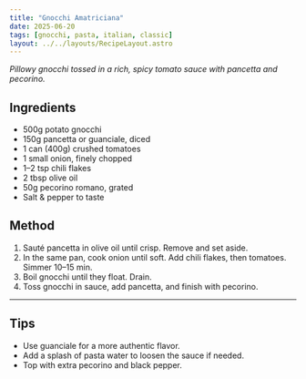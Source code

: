 ```yaml
---
title: "Gnocchi Amatriciana"
date: 2025-06-20
tags: [gnocchi, pasta, italian, classic]
layout: ../../layouts/RecipeLayout.astro
---
```


*Pillowy gnocchi tossed in a rich, spicy tomato sauce with pancetta and pecorino.*

## Ingredients
- 500g potato gnocchi
- 150g pancetta or guanciale, diced
- 1 can (400g) crushed tomatoes
- 1 small onion, finely chopped
- 1–2 tsp chili flakes
- 2 tbsp olive oil
- 50g pecorino romano, grated
- Salt & pepper to taste

## Method

1. Sauté pancetta in olive oil until crisp. Remove and set aside.
2. In the same pan, cook onion until soft. Add chili flakes, then tomatoes. Simmer 10–15 min.
3. Boil gnocchi until they float. Drain.
4. Toss gnocchi in sauce, add pancetta, and finish with pecorino.

---

## Tips
- Use guanciale for a more authentic flavor.
- Add a splash of pasta water to loosen the sauce if needed.
- Top with extra pecorino and black pepper.
